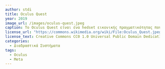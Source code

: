 ```yaml
---
author: stdi
title: Oculus Quest
year: 2019
image_url: /images/oculus-quest.jpeg
caption: Το Oculus Quest είναι ένα hedset εικονικής πραγματικότητας που αναπτύχθηκε από την Oculus, μια εταιρεία της Meta, Inc. Κυκλοφόρησε το 2019 και ήταν ο διάδοχος του Oculus Go. 
license_url: "https://commons.wikimedia.org/wiki/File:Oculus_Quest.jpeg"
license_text: Creative Commons CC0 1.0 Universal Public Domain Dedication
categories:
  - Διαδραστικά Συστήματα
tags:
  - Oculus
  - Meta
---
```

